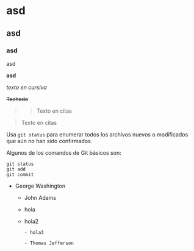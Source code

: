 # asd

## asd

### asd

asd

**asd**

_texto en cursiva_

~~Tachado~~

> > Texto en citas

> Texto en citas

Usa `git status` para enumerar todos los
archivos nuevos o modificados que aún no
han sido confirmados.

Algunos de los comandos de Git básicos son:

```
git status
git add
git commit
```

- George Washington

  - John Adams

  - hola

  - hola2

        - hola3

        - Thomas Jefferson
